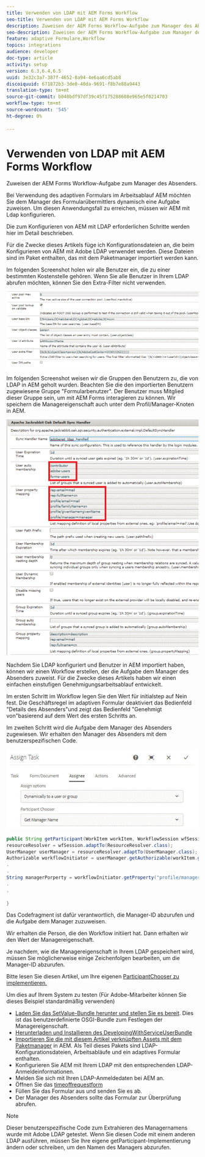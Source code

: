 ```yaml
---
title: Verwenden von LDAP mit AEM Forms Workflow
seo-title: Verwenden von LDAP mit AEM Forms Workflow
description: Zuweisen der AEM Forms Workflow-Aufgabe zum Manager des Absenders
seo-description: Zuweisen der AEM Forms Workflow-Aufgabe zum Manager des Absenders
feature: adaptive Formulare,Workflow
topics: integrations
audience: developer
doc-type: article
activity: setup
version: 6.3,6.4,6.5
uuid: 3e32c3a7-387f-4652-8a94-4e6aa6cd5ab8
discoiquuid: 671872b3-3de0-40da-9691-f8b7e88a9443
translation-type: tm+mt
source-git-commit: b040bdf97df39c45f175288608e965e5f0214703
workflow-type: tm+mt
source-wordcount: '545'
ht-degree: 0%

---
```



# Verwenden von LDAP mit AEM Forms Workflow

Zuweisen der AEM Forms Workflow-Aufgabe zum Manager des Absenders.

Bei Verwendung des adaptiven Formulars im Arbeitsablauf AEM möchten Sie dem Manager des Formularübermittlers dynamisch eine Aufgabe zuweisen. Um diesen Anwendungsfall zu erreichen, müssen wir AEM mit Ldap konfigurieren.

Die zum Konfigurieren von AEM mit LDAP erforderlichen Schritte werden hier im Detail beschrieben.[](https://helpx.adobe.com/experience-manager/6-5/sites/administering/using/ldap-config.html)

Für die Zwecke dieses Artikels füge ich Konfigurationsdateien an, die beim Konfigurieren von AEM mit Adobe LDAP verwendet werden. Diese Dateien sind im Paket enthalten, das mit dem Paketmanager importiert werden kann.

Im folgenden Screenshot holen wir alle Benutzer ein, die zu einer bestimmten Kostenstelle gehören. Wenn Sie alle Benutzer in Ihrem LDAP abrufen möchten, können Sie den Extra-Filter nicht verwenden.

![LDAP-Konfiguration](assets/costcenterldap.gif)

Im folgenden Screenshot weisen wir die Gruppen den Benutzern zu, die von LDAP in AEM geholt wurden. Beachten Sie die den importierten Benutzern zugewiesene Gruppe &quot;Formularbenutzer&quot;. Der Benutzer muss Mitglied dieser Gruppe sein, um mit AEM Forms interagieren zu können. Wir speichern die Managereigenschaft auch unter dem Profil/Manager-Knoten in AEM.

![Synchandler](assets/synchandler.gif)

Nachdem Sie LDAP konfiguriert und Benutzer in AEM importiert haben, können wir einen Workflow erstellen, der die Aufgabe dem Manager des Absenders zuweist. Für die Zwecke dieses Artikels haben wir einen einfachen einstufigen Genehmigungsarbeitsablauf entwickelt.

Im ersten Schritt im Workflow legen Sie den Wert für initialstep auf Nein fest. Die Geschäftsregel im adaptiven Formular deaktiviert das Bedienfeld &quot;Details des Absenders&quot;und zeigt das Bedienfeld &quot;Genehmigt von&quot;basierend auf dem Wert des ersten Schritts an.

Im zweiten Schritt wird die Aufgabe dem Manager des Absenders zugewiesen. Wir erhalten den Manager des Absenders mit dem benutzerspezifischen Code.

![Assign Task](assets/assigntask.gif)

```java
public String getParticipant(WorkItem workItem, WorkflowSession wfSession, MetaDataMap arg2) throws WorkflowException{
resourceResolver = wfSession.adaptTo(ResourceResolver.class);
UserManager userManager = resourceResolver.adaptTo(UserManager.class);
Authorizable workflowInitiator = userManager.getAuthorizable(workItem.getWorkflow().getInitiator());
.
.
String managerPorperty = workflowInitiator.getProperty("profile/manager")[0].getString();
.
.

}
```

Das Codefragment ist dafür verantwortlich, die Manager-ID abzurufen und die Aufgabe dem Manager zuzuweisen.

Wir erhalten die Person, die den Workflow initiiert hat. Dann erhalten wir den Wert der Managereigenschaft.

Je nachdem, wie die Managereigenschaft in Ihrem LDAP gespeichert wird, müssen Sie möglicherweise einige Zeichenfolgen bearbeiten, um die Manager-ID abzurufen.

Bitte lesen Sie diesen Artikel, um Ihre eigenen [ ParticipantChooser zu implementieren.](https://helpx.adobe.com/experience-manager/using/dynamic-steps.html)

Um dies auf Ihrem System zu testen (Für Adobe-Mitarbeiter können Sie dieses Beispiel standardmäßig verwenden)

* [Laden Sie das SetValue-Bundle herunter und stellen Sie es bereit](/help/forms/assets/common-osgi-bundles/SetValueApp.core-1.0-SNAPSHOT.jar). Dies ist das benutzerdefinierte OSGI-Bundle zum Festlegen der Managereigenschaft.
* [Herunterladen und Installieren des DevelopingWithServiceUserBundle](/help/forms/assets/common-osgi-bundles/DevelopingWithServiceUser.jar)
* [Importieren Sie die mit diesem Artikel verknüpften Assets mit dem Paketmanager](assets/aem-forms-ldap.zip) in AEM. Als Teil dieses Pakets sind LDAP-Konfigurationsdateien, Arbeitsabläufe und ein adaptives Formular enthalten.
* Konfigurieren Sie AEM mit Ihrem LDAP mit den entsprechenden LDAP-Anmeldeinformationen.
* Melden Sie sich mit Ihren LDAP-Anmeldedaten bei AEM an.
* Öffnen Sie das [timeoffrequestform](http://localhost:4502/content/dam/formsanddocuments/helpx/timeoffrequestform/jcr:content?wcmmode=disabled)
* Füllen Sie das Formular aus und senden Sie es ab.
* Der Manager des Absenders sollte das Formular zur Überprüfung abrufen.

>[!NOTE]
>
>Dieser benutzerspezifische Code zum Extrahieren des Managernamens wurde mit Adobe LDAP getestet. Wenn Sie diesen Code mit einem anderen LDAP ausführen, müssen Sie Ihre eigene getParticipant-Implementierung ändern oder schreiben, um den Namen des Managers abzurufen.
